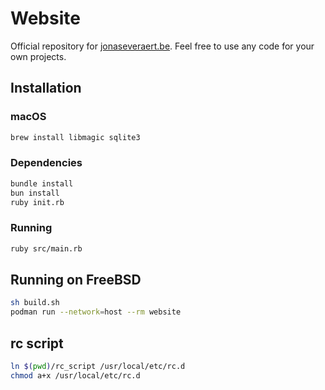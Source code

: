 # Website

Official repository for [jonaseveraert.be](https://jonaseveraert.be).
Feel free to use any code for your own projects.

## Installation

### macOS

```sh
brew install libmagic sqlite3
```

### Dependencies

```sh
bundle install
bun install
ruby init.rb
```

### Running

```sh
ruby src/main.rb
```

## Running on FreeBSD

```sh
sh build.sh
podman run --network=host --rm website
```

## rc script

```sh
ln $(pwd)/rc_script /usr/local/etc/rc.d
chmod a+x /usr/local/etc/rc.d
```
